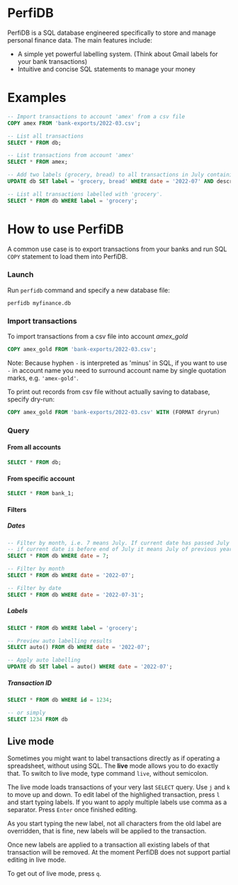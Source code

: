 # PerfiDB

PerfiDB is a SQL database engineered specifically to store and manage personal finance data. The main features include:

- A simple yet powerful labelling system. (Think about Gmail labels for your bank transactions)
- Intuitive and concise SQL statements to manage your money


# Examples
```sql
-- Import transactions to account 'amex' from a csv file
COPY amex FROM 'bank-exports/2022-03.csv';

-- List all transactions
SELECT * FROM db;

-- List transactions from account 'amex'
SELECT * FROM amex;

-- Add two labels (grocery, bread) to all transactions in July containing description text 'bakehouse'
UPDATE db SET label = 'grocery, bread' WHERE date = '2022-07' AND description LIKE 'bakehouse';

-- List all transactions labelled with 'grocery'.
SELECT * FROM db WHERE label = 'grocery';
```

# How to use PerfiDB
A common use case is to export transactions from your banks and run SQL `COPY` statement to load them into PerfiDB.

### Launch
Run `perfidb` command and specify a new database file:
```
perfidb myfinance.db
```

### Import transactions
To import transactions from a csv file into account _amex_gold_
```sql
COPY amex_gold FROM 'bank-exports/2022-03.csv';
```

Note: Because hyphen `-` is interpreted as 'minus' in SQL, if you want to use `-` in account name you need to surround account name by single quotation marks, e.g. `'amex-gold'`.

To print out records from csv file without actually saving to database, specify dry-run:
```sql
COPY amex_gold FROM 'bank-exports/2022-03.csv' WITH (FORMAT dryrun)
```

### Query

#### From all accounts
```sql
SELECT * FROM db;
```

#### From specific account
```sql
SELECT * FROM bank_1;
```

#### Filters
##### Dates
```sql
-- Filter by month, i.e. 7 means July. If current date has passed July it means July of current year,
-- if current date is before end of July it means July of previous year.
SELECT * FROM db WHERE date = 7;

-- Filter by month
SELECT * FROM db WHERE date = '2022-07';

-- Filter by date
SELECT * FROM db WHERE date = '2022-07-31';
```

##### Labels
```sql
SELECT * FROM db WHERE label = 'grocery';

-- Preview auto labelling results
SELECT auto() FROM db WHERE date = '2022-07';

-- Apply auto labelling 
UPDATE db SET label = auto() WHERE date = '2022-07';
```

##### Transaction ID
```sql
SELECT * FROM db WHERE id = 1234;

-- or simply
SELECT 1234 FROM db
```

## Live mode
Sometimes you might want to label transactions directly as if operating a spreadsheet, without using SQL. The **live** mode allows you to do exactly that. To switch to live mode, type command `live`, without semicolon.

The live mode loads transactions of your very last `SELECT` query. Use `j` and `k` to move up and down. To edit label of the highlighed transaction, press `l` and start typing labels. If you want to apply multiple labels use comma as a separator. Press `Enter` once finished editing.

As you start typing the new label, not all characters from the old label are overridden, that is fine, new labels will be applied to the transaction.

Once new labels are applied to a transaction all existing labels of that transaction will be removed. At the moment PerfiDB does not support partial editing in live mode.

To get out of live mode, press `q`.
